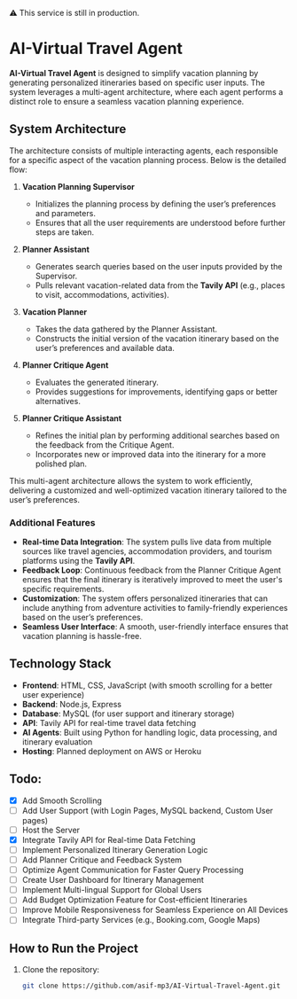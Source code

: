 :warning: This service is still in production.

# AI-Virtual Travel Agent

**AI-Virtual Travel Agent** is designed to simplify vacation planning by generating personalized itineraries based on specific user inputs. The system leverages a multi-agent architecture, where each agent performs a distinct role to ensure a seamless vacation planning experience.

## System Architecture

The architecture consists of multiple interacting agents, each responsible for a specific aspect of the vacation planning process. Below is the detailed flow:

1. **Vacation Planning Supervisor**
   - Initializes the planning process by defining the user’s preferences and parameters.
   - Ensures that all the user requirements are understood before further steps are taken.

2. **Planner Assistant**
   - Generates search queries based on the user inputs provided by the Supervisor.
   - Pulls relevant vacation-related data from the **Tavily API** (e.g., places to visit, accommodations, activities).

3. **Vacation Planner**
   - Takes the data gathered by the Planner Assistant.
   - Constructs the initial version of the vacation itinerary based on the user’s preferences and available data.

4. **Planner Critique Agent**
   - Evaluates the generated itinerary.
   - Provides suggestions for improvements, identifying gaps or better alternatives.

5. **Planner Critique Assistant**
   - Refines the initial plan by performing additional searches based on the feedback from the Critique Agent.
   - Incorporates new or improved data into the itinerary for a more polished plan.

This multi-agent architecture allows the system to work efficiently, delivering a customized and well-optimized vacation itinerary tailored to the user’s preferences.

### Additional Features
- **Real-time Data Integration**: The system pulls live data from multiple sources like travel agencies, accommodation providers, and tourism platforms using the **Tavily API**.
- **Feedback Loop**: Continuous feedback from the Planner Critique Agent ensures that the final itinerary is iteratively improved to meet the user's specific requirements.
- **Customization**: The system offers personalized itineraries that can include anything from adventure activities to family-friendly experiences based on the user’s preferences.
- **Seamless User Interface**: A smooth, user-friendly interface ensures that vacation planning is hassle-free.

## Technology Stack

- **Frontend**: HTML, CSS, JavaScript (with smooth scrolling for a better user experience)
- **Backend**: Node.js, Express
- **Database**: MySQL (for user support and itinerary storage)
- **API**: Tavily API for real-time travel data fetching
- **AI Agents**: Built using Python for handling logic, data processing, and itinerary evaluation
- **Hosting**: Planned deployment on AWS or Heroku

## Todo:

- [x] Add Smooth Scrolling
- [ ] Add User Support (with Login Pages, MySQL backend, Custom User pages)
- [ ] Host the Server
- [x] Integrate Tavily API for Real-time Data Fetching
- [ ] Implement Personalized Itinerary Generation Logic
- [ ] Add Planner Critique and Feedback System
- [ ] Optimize Agent Communication for Faster Query Processing
- [ ] Create User Dashboard for Itinerary Management
- [ ] Implement Multi-lingual Support for Global Users
- [ ] Add Budget Optimization Feature for Cost-efficient Itineraries
- [ ] Improve Mobile Responsiveness for Seamless Experience on All Devices
- [ ] Integrate Third-party Services (e.g., Booking.com, Google Maps)

## How to Run the Project

1. Clone the repository:
   ```bash
   git clone https://github.com/asif-mp3/AI-Virtual-Travel-Agent.git
